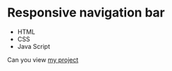 # Responsive navigation bar
- HTML
- CSS
- Java Script

Can you view [my project](https://panchenkonaz.github.io/responsive__navbar/)


